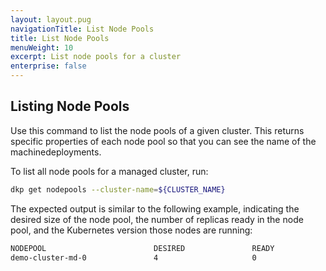 ```yaml
---
layout: layout.pug
navigationTitle: List Node Pools
title: List Node Pools
menuWeight: 10
excerpt: List node pools for a cluster
enterprise: false
---
```


## Listing Node Pools

Use this command to list the node pools of a given cluster. This returns specific properties of each node pool so that you can see the name of the machinedeployments.

To list all node pools for a managed cluster, run:

```sh
dkp get nodepools --cluster-name=${CLUSTER_NAME}
```

The expected output is similar to the following example, indicating the desired size of the node pool, the number of replicas ready in the node pool, and the Kubernetes version those nodes are running:

```sh
NODEPOOL                        DESIRED               READY               KUBERNETES VERSION
demo-cluster-md-0               4                     0                   v1.21.3
```
